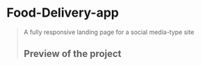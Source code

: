 # Food-Delivery-app
> A fully responsive landing page for a social media-type site
>
> ## Preview of the project

